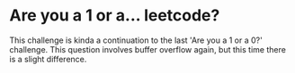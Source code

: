 # Are you a 1 or a... leetcode?

This challenge is kinda a continuation to the last 'Are you a 1 or a 0?' challenge. This question involves buffer overflow again, but this time there is a slight difference. 
